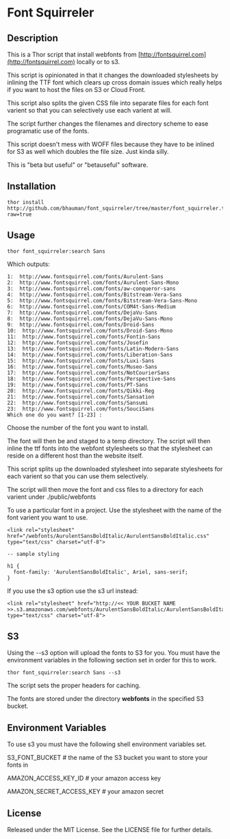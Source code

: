 # Font Squirreler

## Description

This is a Thor script that install webfonts from
[http://fontsquirrel.com](http://fontsquirrel.com) locally
or to s3.

This script is opinionated in that it changes the downloaded
stylesheets by inlining the TTF font which clears up cross domain
issues which really helps if you want to host the files on S3 or Cloud
Front.

This script also splits the given CSS file into separate files for
each font varient so that you can selectively use each varient at
will.

The script further changes the filenames and directory scheme to ease
programatic use of the fonts.

This script doesn't mess with WOFF files because they have to be
inlined for S3 as well which doubles the file size.  Just kinda
silly.

This is "beta but useful" or "betauseful" software.  

## Installation 

    thor install http://github.com/bhauman/font_squirreler/tree/master/font_squirreler.thor?raw=true

## Usage

    thor font_squirreler:search Sans

Which outputs:

    1:  http://www.fontsquirrel.com/fonts/Aurulent-Sans
    2:  http://www.fontsquirrel.com/fonts/Aurulent-Sans-Mono
    3:  http://www.fontsquirrel.com/fonts/aw-conqueror-sans
    4:  http://www.fontsquirrel.com/fonts/Bitstream-Vera-Sans
    5:  http://www.fontsquirrel.com/fonts/Bitstream-Vera-Sans-Mono
    6:  http://www.fontsquirrel.com/fonts/COM4t-Sans-Medium
    7:  http://www.fontsquirrel.com/fonts/DejaVu-Sans
    8:  http://www.fontsquirrel.com/fonts/DejaVu-Sans-Mono
    9:  http://www.fontsquirrel.com/fonts/Droid-Sans
    10:  http://www.fontsquirrel.com/fonts/Droid-Sans-Mono
    11:  http://www.fontsquirrel.com/fonts/Fontin-Sans
    12:  http://www.fontsquirrel.com/fonts/Josefin
    13:  http://www.fontsquirrel.com/fonts/Latin-Modern-Sans
    14:  http://www.fontsquirrel.com/fonts/Liberation-Sans
    15:  http://www.fontsquirrel.com/fonts/Luxi-Sans
    16:  http://www.fontsquirrel.com/fonts/Museo-Sans
    17:  http://www.fontsquirrel.com/fonts/NotCourierSans
    18:  http://www.fontsquirrel.com/fonts/Perspective-Sans
    19:  http://www.fontsquirrel.com/fonts/PT-Sans
    20:  http://www.fontsquirrel.com/fonts/Qikki-Reg
    21:  http://www.fontsquirrel.com/fonts/Sansation
    22:  http://www.fontsquirrel.com/fonts/Sansumi
    23:  http://www.fontsquirrel.com/fonts/SouciSans
    Which one do you want? [1-23] : 

Choose the number of the font you want to install. 

The font will then be and staged to a temp directory.  The script will
then inline the ttf fonts into the webfont stylesheets so that the stylesheet
can reside on a different host than the website itself.

This script splits up the downloaded stylesheet into separate
stylesheets for each varient so that you can use them selectively.

The script will then move the font and css files to a directory for
each varient under ./public/webfonts 

To use a particular font in a project. Use the stylesheet with the
name of the font varient you want to use.

    <link rel="stylesheet" href="/webfonts/AurulentSansBoldItalic/AurulentSansBoldItalic.css" type="text/css" charset="utf-8">

    -- sample styling
    
    h1 {
      font-family: 'AurulentSansBoldItalic', Ariel, sans-serif;
    }

If you use the s3 option use the s3 url instead:

    <link rel="stylesheet" href="http://<< YOUR BUCKET NAME >>.s3.amazonaws.com/webfonts/AurulentSansBoldItalic/AurulentSansBoldItalic.css" type="text/css" charset="utf-8">


## S3

Using the --s3 option will upload the fonts to S3 for you.  You must
have the environment variables in the following section set in order
for this to work.

    thor font_squirreler:search Sans --s3

The script sets the proper headers for caching.

The fonts are stored under the directory __webfonts__ in the specified
S3 bucket.

## Environment Variables

To use s3 you must have the following shell environment variables set.

S3_FONT_BUCKET # the name of the S3 bucket you want to store your
fonts in

AMAZON_ACCESS_KEY_ID # your amazon access key

AMAZON_SECRET_ACCESS_KEY  # your amazon secret

## License

Released under the MIT License.  See the LICENSE file for further details. 
